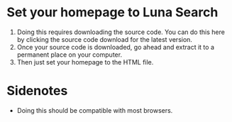 # Set your homepage to Luna Search
1. Doing this requires downloading the source code. You can do this here by clicking the source code download for the latest version.
2. Once your source code is downloaded, go ahead and extract it to a permanent place on your computer.
3. Then just set your homepage to the HTML file.

# Sidenotes
- Doing this should be compatible with most browsers.
